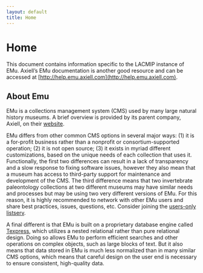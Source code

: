 ```yaml
---
layout: default
title: Home
---
```


# Home

This document contains information specific to the LACMIP instance of EMu. Axiell’s EMu documentation is another good resource and can be accessed at [http://help.emu.axiell.com](http://help.emu.axiell.com).

## About Emu

EMu is a collections management system (CMS) used by many large natural history museums. A brief overview is provided by its parent company, Axiell, on their [website](https://emu.axiell.com).

EMu differs from other common CMS options in several major ways: (1) it is a for-profit business rather than a nonprofit or consortium-supported operation; (2) it is not open source; (3) it exists in myriad different customizations, based on the unique needs of each collection that uses it. Functionally, the first two differences can result in a lack of transparency and a slow response to fixing software issues, however they also mean that a museum has access to third-party support for maintenance and development of the CMS. The third difference means that two invertebrate paleontology collections at two different museums may have similar needs and processes but may be using two very different versions of EMu. For this reason, it is highly recommended to network with other EMu users and share best practices, issues, questions, etc. Consider joining the [users-only listserv](https://groups.google.com/forum/#!forum/emu-user-community).

A final different is that EMu is built on a proprietary database engine called [Texpress](https://emu.axiell.com/support/documentation/the-database-engine/about-emu-s-database-engine/423-engine), which utilizes a nested relational rather than pure relational design. Doing so allows EMu to perform efficient searches and other operations on complex objects, such as large blocks of text. But it also means that data stored in EMu is much less normalized than in many similar CMS options, which means that careful design on the user end is necessary to ensure consistent, high-quality data.
